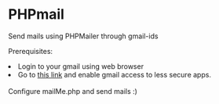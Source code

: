 # PHPmail
Send mails using PHPMailer through gmail-ids 

Prerequisites:
<li>Login to your gmail using web browser
<li>Go to <a href="https://www.google.com/settings/u/1/security/lesssecureapps">this link</a> and enable gmail access to less secure apps.
<br><br>
Configure mailMe.php and send mails :)
